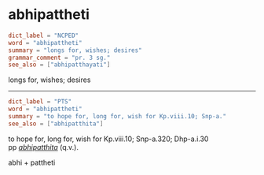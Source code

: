 # abhipattheti

``` toml
dict_label = "NCPED"
word = "abhipattheti"
summary = "longs for, wishes; desires"
grammar_comment = "pr. 3 sg."
see_also = ["abhipatthayati"]
```

longs for, wishes; desires

--------------------

``` toml
dict_label = "PTS"
word = "abhipattheti"
summary = "to hope for, long for, wish for Kp.viii.10; Snp-a."
see_also = ["abhipatthita"]
```

to hope for, long for, wish for Kp.viii.10; Snp\-a.320; Dhp\-a.i.30  
pp *[abhipatthita](abhipatthita.md)* (q.v.).

abhi \+ pattheti

